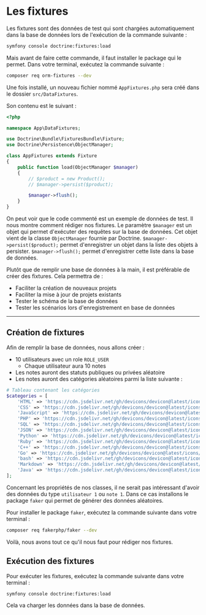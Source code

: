 # Les fixtures

Les fixtures sont des données de test qui sont chargées automatiquement dans la base de données lors de l'exécution de la commande suivante :

```bash
symfony console doctrine:fixtures:load
```

Mais avant de faire cette commande, il faut installer le package qui le permet. Dans votre terminal, exécutez la commande suivante :

```bash
composer req orm-fixtures --dev
```

Une fois installé, un nouveau fichier nommé `AppFixtures.php` sera créé dans le dossier `src/DataFixtures`.

Son contenu est le suivant :

```php
<?php

namespace App\DataFixtures;

use Doctrine\Bundle\FixturesBundle\Fixture;
use Doctrine\Persistence\ObjectManager;

class AppFixtures extends Fixture
{
    public function load(ObjectManager $manager)
    {
        // $product = new Product();
        // $manager->persist($product);

        $manager->flush();
    }
}
```

On peut voir que le code commenté est un exemple de données de test. Il nous montre comment rédiger nos fixtures.
Le paramètre `$manager` est un objet qui permet d'exécuter des requêtes sur la base de données. Cet objet vient de la classe `ObjectManager` fournie par Doctrine.
`$manager->persist($product);` permet d'enregistrer un objet dans la liste des objets à persister.
`$manager->flush();` permet d'enregistrer cette liste dans la base de données.

Plutôt que de remplir une base de données à la main, il est préférable de créer des fixtures. Cela permettra de :

- Faciliter la création de nouveaux projets
- Faciliter la mise à jour de projets existants
- Tester le schéma de la base de données
- Tester les scénarios lors d'enregistrement en base de données

---

## Création de fixtures

Afin de remplir la base de données, nous allons créer :

- 10 utilisateurs avec un role `ROLE_USER`
  - Chaque utilisateur aura 10 notes
- Les notes auront des statuts publiques ou privées aléatoire
- Les notes auront des catégories aléatoires parmi la liste suivante :

```php
# Tableau contenant les catégories
$categories = [
    'HTML' => 'https://cdn.jsdelivr.net/gh/devicons/devicon@latest/icons/html5/html5-plain.svg',
    'CSS' => 'https://cdn.jsdelivr.net/gh/devicons/devicon@latest/icons/css3/css3-plain.svg',
    'JavaScript' => 'https://cdn.jsdelivr.net/gh/devicons/devicon@latest/icons/javascript/javascript-plain.svg',
    'PHP' => 'https://cdn.jsdelivr.net/gh/devicons/devicon@latest/icons/php/php-plain.svg',
    'SQL' => 'https://cdn.jsdelivr.net/gh/devicons/devicon@latest/icons/postgresql/postgresql-plain.svg',
    'JSON' => 'https://cdn.jsdelivr.net/gh/devicons/devicon@latest/icons/json/json-plain.svg',
    'Python' => 'https://cdn.jsdelivr.net/gh/devicons/devicon@latest/icons/python/python-plain.svg',
    'Ruby' => 'https://cdn.jsdelivr.net/gh/devicons/devicon@latest/icons/ruby/ruby-plain.svg',
    'C++' => 'https://cdn.jsdelivr.net/gh/devicons/devicon@latest/icons/cplusplus/cplusplus-plain.svg',
    'Go' => 'https://cdn.jsdelivr.net/gh/devicons/devicon@latest/icons/go/go-wordmark.svg',
    'bash' => 'https://cdn.jsdelivr.net/gh/devicons/devicon@latest/icons/bash/bash-plain.svg',
    'Markdown' => 'https://cdn.jsdelivr.net/gh/devicons/devicon@latest/icons/markdown/markdown-original.svg',
    'Java' => 'https://cdn.jsdelivr.net/gh/devicons/devicon@latest/icons/java/java-original-wordmark.svg',
];
```

Concernant les propriétés de nos classes, il ne serait pas intéressant d'avoir des données du type `utilisateur 1` ou `note 1`. Dans ce cas installons le package `faker` qui permet de générer des données aléatoires.

Pour installer le package `faker`, exécutez la commande suivante dans votre terminal :

```bash
composer req fakerphp/faker --dev
```

Voilà, nous avons tout ce qu'il nous faut pour rédiger nos fixtures.

## Exécution des fixtures

Pour exécuter les fixtures, exécutez la commande suivante dans votre terminal :

```bash
symfony console doctrine:fixtures:load
```

Cela va charger les données dans la base de données.